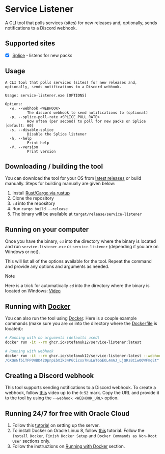 # Service Listener

A CLI tool that polls services (sites) for new releases and, optionally, sends notifications to a Discord webhook.

## Supported sites

- [x] [Splice](https://splice.com) - listens for new packs

## Usage

```
A CLI tool that polls services (sites) for new releases and, optionally, sends notifications to a Discord webhook.

Usage: service-listener.exe [OPTIONS]

Options:
  -w, --webhook <WEBHOOK>
          The discord webhook to send notifications to (optional)
  -p, --splice-poll-rate <SPLICE_POLL_RATE>
          How often (per second) to poll for new packs on Splice [default: 60]
  -s, --disable-splice
          Disable the Splice listener
  -h, --help
          Print help
  -V, --version
          Print version
```

## Downloading / building the tool

You can download the tool for your OS from [latest releases](https://github.com/Stefanuk12/service-listener/releases/latest) or build manually. Steps for building manually are given below:
1. Install [Rust/Cargo via rustup](https://rustup.rs)
2. Clone the repository
3. `cd` into the repository
4. Run `cargo build --release`
5. The binary will be available at `target/release/service-listener`

## Running on your computer

Once you have the binary, `cd` into the directory where the binary is located and run `service-listener.exe` or `service-listener` (depending if you are on Windows or not).

This will list all of the options available for the tool. Repeat the command and provide any options and arguments as needed.

> [!NOTE]
> Here is a trick for automatically `cd` into the directory where the binary is located on Windows: [Video](https://youtu.be/bgSSJQolR0E?t=47)

## Running with [Docker](https://www.docker.com/)

You can also run the tool using [Docker](https://www.docker.com/). Here is a couple example commands (make sure you are `cd` into the directory where the [Dockerfile](https://github.com/Stefanuk12/service-listener/blob/master/Dockerfile) is located):

```bash
# Running with no arguments (defaults used)
docker run -it --rm ghcr.io/stefanuk12/service-listener:latest
```

```bash
# Running with webhook
docker run -it --rm ghcr.io/stefanuk12/service-listener:latest --webhook "https://discord.com/api/webhooks/1241502809552191509
/OXQnNf5iTFP0WBD420pnpEbXIk34PGCicsx7NuLWT6GEOL4mAJ_LjQRzBCiw00WFmqEt"
```

## Creating a Discord webhook

This tool supports sending notifications to a Discord webhook. To create a webhook, follow [this](https://www.youtube.com/watch?v=fKksxz2Gdnc) video up to the `0:52` mark. Copy the URL and provide it to the tool by using the `--webhook <WEBHOOK_URL>` option.

## Running 24/7 for free with Oracle Cloud

1. Follow this [tutorial](https://www.youtube.com/watch?v=g7sP33QtuxM) on setting up the server.
2. To install Docker on Oracle Linux 8, follow [this](https://oracle-base.com/articles/linux/docker-install-docker-on-oracle-linux-ol8) tutorial. Follow the `Install Docker`, `Finish Docker Setup` and `Docker Commands as Non-Root User` sections only.
3. Follow the instructions on [Running with Docker](#running-with-docker) section.